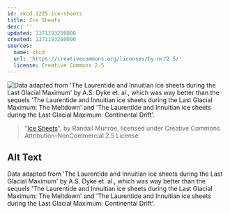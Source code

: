 ```yaml
---
id: xkcd.1225-ice-sheets
title: Ice Sheets
desc: ''
updated: 1371193200000
created: 1371193200000
sources:
  name: xkcd
  url: 'https://creativecommons.org/licenses/by-nc/2.5/'
  license: Creative Commons 2.5
---
```

![Data adapted from 'The Laurentide and Innuitian ice sheets during the Last Glacial Maximum' by A.S. Dyke et. al., which was way better than the sequels 'The Laurentide and Innuitian ice sheets during the Last Glacial Maximum: The Meltdown' and 'The Laurentide and Innuitian ice sheets during the Last Glacial Maximum: Continental Drift'.](https://imgs.xkcd.com/comics/ice_sheets.png)
> "[Ice Sheets](https://xkcd.com/1225/)", by Randall Munroe, licensed under Creative Commons Attribution-NonCommercial 2.5 License

## Alt Text
Data adapted from 'The Laurentide and Innuitian ice sheets during the Last Glacial Maximum' by A.S. Dyke et. al., which was way better than the sequels 'The Laurentide and Innuitian ice sheets during the Last Glacial Maximum: The Meltdown' and 'The Laurentide and Innuitian ice sheets during the Last Glacial Maximum: Continental Drift'.
